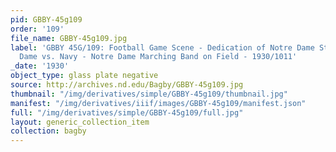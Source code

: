 ```yaml
---
pid: GBBY-45g109
order: '109'
file_name: GBBY-45g109.jpg
label: 'GBBY 45G/109: Football Game Scene - Dedication of Notre Dame Stadium, Notre
  Dame vs. Navy - Notre Dame Marching Band on Field - 1930/1011'
_date: '1930'
object_type: glass plate negative
source: http://archives.nd.edu/Bagby/GBBY-45g109.jpg
thumbnail: "/img/derivatives/simple/GBBY-45g109/thumbnail.jpg"
manifest: "/img/derivatives/iiif/images/GBBY-45g109/manifest.json"
full: "/img/derivatives/simple/GBBY-45g109/full.jpg"
layout: generic_collection_item
collection: bagby
---
```

